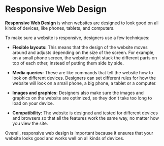 # Responsive Web Design

**Responsive Web Design** is when websites are designed to look good on all kinds of devices, like phones, tablets, and computers.

To make sure a website is responsive, designers use a few techniques:

- **Flexible layouts:** This means that the design of the website moves around and adjusts depending on the size of the screen. For example, on a small phone screen, the website might stack the different parts on top of each other, instead of putting them side by side.

- **Media queries:** These are like commands that tell the website how to look on different devices. Designers can set different rules for how the website will look on a small phone, a big phone, a tablet or a computer.

- **Images and graphics:** Designers also make sure the images and graphics on the website are optimized, so they don't take too long to load on your device.

- **Compatibility:** The website is designed and tested for different devices and browsers so that all the features work the same way, no matter how you view the site.

Overall, responsive web design is important because it ensures that your website looks good and works well on all kinds of devices.
